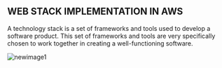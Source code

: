 ## WEB STACK IMPLEMENTATION IN AWS


A technology stack is a set of frameworks and tools used to develop a software product. This set of frameworks and tools are very specifically chosen to work together in creating a well-functioning software. 

![newimage1](https://user-images.githubusercontent.com/50987494/208643619-19a76c00-2795-4828-96a9-ec6734fbc949.png)


